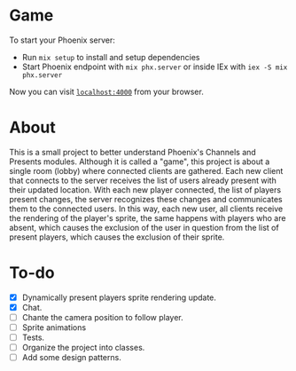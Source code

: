 # Game

To start your Phoenix server:

  * Run `mix setup` to install and setup dependencies
  * Start Phoenix endpoint with `mix phx.server` or inside IEx with `iex -S mix phx.server`

Now you can visit [`localhost:4000`](http://localhost:4000) from your browser.

# About

This is a small project to better understand Phoenix's Channels and Presents modules. Although it is called a "game", this project is about a single room (lobby) where connected clients are gathered. Each new client that connects to the server receives the list of users already present with their updated location. With each new player connected, the list of players present changes, the server recognizes these changes and communicates them to the connected users. In this way, each new user, all clients receive the rendering of the player's sprite, the same happens with players who are absent, which causes the exclusion of the user in question from the list of present players, which causes the exclusion of their sprite.

# To-do
- [x] Dynamically present players sprite rendering update.
- [x] Chat.
- [ ] Chante the camera position to follow player.
- [ ] Sprite animations
- [ ] Tests.
- [ ] Organize the project into classes.
- [ ] Add some design patterns.
